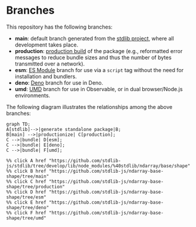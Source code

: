 <!--

@license Apache-2.0

Copyright (c) 2022 The Stdlib Authors.

Licensed under the Apache License, Version 2.0 (the "License");
you may not use this file except in compliance with the License.
You may obtain a copy of the License at

    http://www.apache.org/licenses/LICENSE-2.0

Unless required by applicable law or agreed to in writing, software
distributed under the License is distributed on an "AS IS" BASIS,
WITHOUT WARRANTIES OR CONDITIONS OF ANY KIND, either express or implied.
See the License for the specific language governing permissions and
limitations under the License.

-->

# Branches

This repository has the following branches:

-   **main**: default branch generated from the [stdlib project][stdlib-url], where all development takes place.
-   **production**: [production build][production-url] of the package (e.g., reformatted error messages to reduce bundle sizes and thus the number of bytes transmitted over a network).
-   **esm**: [ES Module][esm-url] branch for use via a `script` tag without the need for installation and bundlers.
-   **deno**: [Deno][deno-url] branch for use in Deno.
-   **umd**: [UMD][umd-url] branch for use in Observable, or in dual browser/Node.js environments.

The following diagram illustrates the relationships among the above branches:

```mermaid
graph TD;
A[stdlib]-->|generate standalone package|B;
B[main] -->|productionize| C[production];
C -->|bundle| D[esm];
C -->|bundle| E[deno];
C -->|bundle| F[umd];

%% click A href "https://github.com/stdlib-js/stdlib/tree/develop/lib/node_modules/%40stdlib/ndarray/base/shape"
%% click B href "https://github.com/stdlib-js/ndarray-base-shape/tree/main"
%% click C href "https://github.com/stdlib-js/ndarray-base-shape/tree/production"
%% click D href "https://github.com/stdlib-js/ndarray-base-shape/tree/esm"
%% click E href "https://github.com/stdlib-js/ndarray-base-shape/tree/deno"
%% click F href "https://github.com/stdlib-js/ndarray-base-shape/tree/umd"
```

[stdlib-url]: https://github.com/stdlib-js/stdlib/tree/develop/lib/node_modules/%40stdlib/ndarray/base/shape
[production-url]: https://github.com/stdlib-js/ndarray-base-shape/tree/production
[deno-url]: https://github.com/stdlib-js/ndarray-base-shape/tree/deno
[umd-url]: https://github.com/stdlib-js/ndarray-base-shape/tree/umd
[esm-url]: https://github.com/stdlib-js/ndarray-base-shape/tree/esm